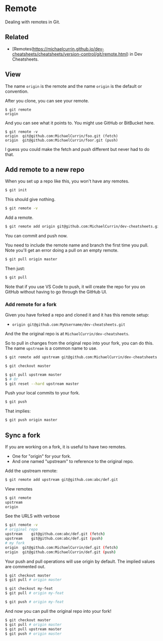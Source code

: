 # Remote

Dealing with remotes in Git.


## Related

- [Remotes(https://michaelcurrin.github.io/dev-cheatsheets/cheatsheets/version-control/git/remote.html) in Dev Cheatsheets.


## View

The name `origin` is the remote and the name `origin` is the default or convention.

After you clone, you can see your remote.

```console
$ git remote
origin
```

And you can see what it points to. You might use GitHub or BitBucket here.

```console
$ git remote -v
origin  git@github.com:MichaelCurrin/foo.git (fetch)
origin  git@github.com:MichaelCurrin/foor.git (push)
```

I guess you could make the fetch and push different but never had to do that.



## Add remote to a new repo

When you set up a repo like this, you won't have any remotes.

```sh
$ git init
```

This should give nothing.

```sh
$ git remote -v
```

Add a remote.

```sh
$ git remote add origin git@github.com:MichaelCurrin/dev-cheatsheets.git
```

You can commit and push now.

You need to include the remote name and branch the first time you pull. Note you'll get an error doing a pull on an empty remote.

```sh
$ git pull origin master
```

Then just:

```sh
$ git pull
```

Note that if you use VS Code to push, it will create the repo for you on GitHub without having to go through the GitHub UI.

### Add remote for a fork

Given you have forked a repo and cloned it and it has this remote setup:

- `origin git@github.com:MyUsername/dev-cheatsheets.git`

And the the original repo is at `MichaelCurrin/dev-cheatsheets`.

So to pull in changes from the original repo into your fork, you can do this. The name `upstream` is a common name to use.

```sh
$ git remote add upstream git@github.com:MichaelCurrin/dev-cheatsheets.git
```

```sh
$ git checkout master
```

```sh
$ git pull upstream master
$ # Or
$ git reset --hard upstream master
```

Push your local commits to your fork.

```sh
$ git push
```

That implies:

```sh
$ git push origin master
```


## Sync a fork

If you are working on a fork, it is useful to have two remotes. 

- One for "origin" for your fork. 
- And one named "upstream" to reference to the original repo.

Add the upstream remote:

```sh
$ git remote add upstream git@github.com:abc/def.git
```

View remotes

```sh
$ git remote
upstream
origin
```

See the URLS with verbose

```sh
$ git remote -v
# original repo
upstream    git@github.com:abc/def.git (fetch)
upstream    git@github.com:abc/def.git (push)
# my fork
origin  git@github.com:MichaelCurrin/def.git (fetch)
origin  git@github.com:MichaelCurrin/def.git (push)
```


Your push and pull operations will use origin by default. The implied values are commented out.

```sh
$ git checkout master
$ git pull # origin master

$ git checkout my-feat
$ git pull # origin my-feat

$ git push # origin my-feat
```

And now you can pull the original repo into your fork!

```sh
$ git checkout master
$ git pull # origin master
$ git pull upstream master
$ git push # origin master
```
